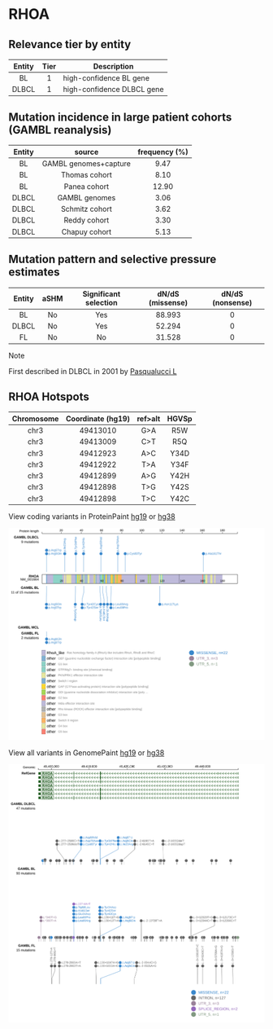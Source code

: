# RHOA

## Relevance tier by entity

|Entity|Tier|Description               |
|:------:|:----:|--------------------------|
|BL    |1   |high-confidence BL gene   |
|DLBCL |1   |high-confidence DLBCL gene|

## Mutation incidence in large patient cohorts (GAMBL reanalysis)

|Entity|source               |frequency (%)|
|:------:|:---------------------:|:-------------:|
|BL    |GAMBL genomes+capture| 9.47        |
|BL    |Thomas cohort        | 8.10        |
|BL    |Panea cohort         |12.90        |
|DLBCL |GAMBL genomes        | 3.06        |
|DLBCL |Schmitz cohort       | 3.62        |
|DLBCL |Reddy cohort         | 3.30        |
|DLBCL |Chapuy cohort        | 5.13        |

## Mutation pattern and selective pressure estimates

|Entity|aSHM|Significant selection|dN/dS (missense)|dN/dS (nonsense)|
|:------:|:----:|:---------------------:|:----------------:|:----------------:|
|BL    |No  |Yes                  |88.993          |0               |
|DLBCL |No  |Yes                  |52.294          |0               |
|FL    |No  |No                   |31.528          |0               |


> [!NOTE]
> First described in DLBCL in 2001 by [Pasqualucci L](https://pubmed.ncbi.nlm.nih.gov/11460166)

 ## RHOA Hotspots

| Chromosome |Coordinate (hg19) | ref>alt | HGVSp | 
 | :---:| :---: | :--: | :---: |
| chr3 | 49413010 | G>A | R5W |
| chr3 | 49413009 | C>T | R5Q |
| chr3 | 49412923 | A>C | Y34D |
| chr3 | 49412922 | T>A | Y34F |
| chr3 | 49412899 | A>G | Y42H |
| chr3 | 49412898 | T>G | Y42S |
| chr3 | 49412898 | T>C | Y42C |

View coding variants in ProteinPaint [hg19](https://www.bcgsc.ca/downloads/morinlab/GAMBL/test/genes/RHOA_protein.html)  or [hg38](https://www.bcgsc.ca/downloads/morinlab/GAMBL/test/genes/RHOA_protein_hg38.html)

![image](images/proteinpaint/RHOA_NM_001664.svg)

View all variants in GenomePaint [hg19](https://www.bcgsc.ca/downloads/morinlab/GAMBL/test/genes/RHOA.html)  or [hg38](https://www.bcgsc.ca/downloads/morinlab/GAMBL/test/genes/RHOA_hg38.html)

![image](images/proteinpaint/RHOA.svg)
